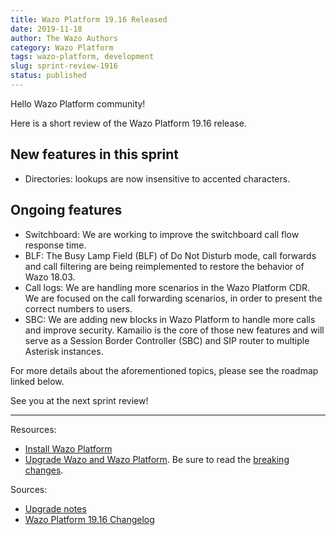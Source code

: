 ```yaml
---
title: Wazo Platform 19.16 Released
date: 2019-11-18
author: The Wazo Authors
category: Wazo Platform
tags: wazo-platform, development
slug: sprint-review-1916
status: published
---
```


Hello Wazo Platform community!

Here is a short review of the Wazo Platform 19.16 release.

## New features in this sprint

* Directories: lookups are now insensitive to accented characters.

## Ongoing features

* Switchboard: We are working to improve the switchboard call flow response time.
* BLF: The Busy Lamp Field (BLF) of Do Not Disturb mode, call forwards and call filtering are being reimplemented to restore the behavior of Wazo 18.03.
* Call logs: We are handling more scenarios in the Wazo Platform CDR. We are focused on the call forwarding scenarios, in order to present the correct numbers to users.
* SBC: We are adding new blocks in Wazo Platform to handle more calls and improve security. Kamailio is the core of those new features and will serve as a Session Border Controller (SBC) and SIP router to multiple Asterisk instances.

For more details about the aforementioned topics, please see the roadmap linked below.

See you at the next sprint review!

---

Resources:

* [Install Wazo Platform](/uc-doc/installation/install-system)
* [Upgrade Wazo and Wazo Platform](/uc-doc/upgrade/introduction). Be sure to read the [breaking changes](http://wazo.readthedocs.io/en/wazo-19.16/upgrade/upgrade_notes.html).

Sources:

* [Upgrade notes](/uc-doc/upgrade/upgrade_notes)
* [Wazo Platform 19.16 Changelog](https://wazo-dev.atlassian.net/issues/?jql=project%3DWAZO%20AND%20fixVersion%3D19.16)
